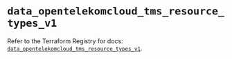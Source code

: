 # `data_opentelekomcloud_tms_resource_types_v1`

Refer to the Terraform Registry for docs: [`data_opentelekomcloud_tms_resource_types_v1`](https://registry.terraform.io/providers/opentelekomcloud/opentelekomcloud/1.36.47/docs/data-sources/tms_resource_types_v1).
